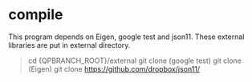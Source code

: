# compile
This program depends on Eigen, google test and json11.
These external libraries are put in external directory.

> cd {QPBRANCH_ROOT}/external
> git clone (google test)
> git clone (Eigen)
> git clone https://github.com/dropbox/json11/

